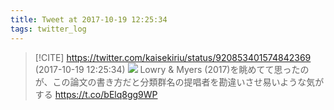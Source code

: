 ```yaml
---
title: Tweet at 2017-10-19 12:25:34
tags: twitter_log
---
```


> [!CITE] https://twitter.com/kaisekiriu/status/920853401574842369 (2017-10-19 12:25:34)
> ![](https://twitter.com/kaisekiriu/status/920853401574842369)
> Lowry &amp; Myers (2017)を眺めてて思ったのが、この論文の書き方だと分類群名の提唱者を勘違いさせ易いような気がする
> https://t.co/bElq8gg9WP
